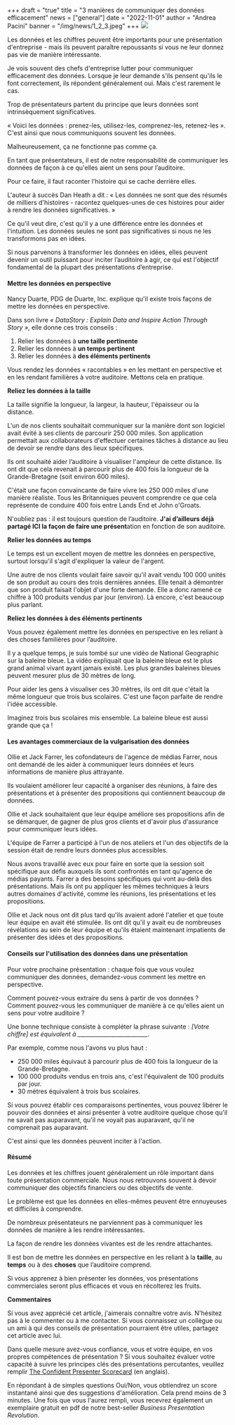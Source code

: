 +++
draft = "true"
title = "3 manières de communiquer des données efficacement"
news = ["general"]
date = "2022-11-01"
author = "Andrea Pacini"
banner = "/img/news/1_2_3.jpeg"
+++
![](/img/news/1_2_3.jpeg)

Les données et les chiffres peuvent être importants pour une présentation d'entreprise - mais ils peuvent paraître repoussants si vous ne leur donnez pas vie de manière intéressante.

Je vois souvent des chefs d'entreprise lutter pour communiquer efficacement des données. Lorsque je leur demande s'ils pensent qu'ils le font correctement, ils répondent généralement oui. Mais c'est rarement le cas.

Trop de présentateurs partent du principe que leurs données sont intrinsèquement significatives.

« Voici les données : prenez-les, utilisez-les, comprenez-les, retenez-les ». C'est ainsi que nous communiquons souvent les données. 

Malheureusement, ça ne fonctionne pas comme ça. 

En tant que présentateurs, il est de notre responsabilité de communiquer les données de façon à ce qu'elles aient un sens pour l’auditoire. 

Pour ce faire, il faut raconter l'histoire qui se cache derrière elles.

L'auteur à succès Dan Heath a dit : « Les données ne sont que des résumés de milliers d'histoires - racontez quelques-unes de ces histoires pour aider à rendre les données significatives. »

Ce qu'il veut dire, c'est qu'il y a une différence entre les données et l'intuition. Les données seules ne sont pas significatives si nous ne les transformons pas en idées. 

Si nous parvenons à transformer les données en idées, elles peuvent devenir un outil puissant pour inciter l’auditoire à agir, ce qui est l'objectif fondamental de la plupart des présentations d’entreprise.

#### **Mettre les données en perspective**

Nancy Duarte, PDG de Duarte, Inc. explique qu'il existe trois façons de mettre les données en perspective.

Dans son livre *« DataStory : Explain Data and Inspire Action Through Story »*, elle donne ces trois conseils :

1. Relier les données à **une taille pertinente** 
2. Relier les données à **un temps pertinent**
3. Relier les données à **des éléments pertinents**

Vous rendez les données « racontables » en les mettant en perspective et en les rendant familières à votre auditoire. Mettons cela en pratique. 

**Reliez les données à la taille**

La taille signifie la longueur, la largeur, la hauteur, l'épaisseur ou la distance. 

L'un de nos clients souhaitait communiquer sur la manière dont son logiciel avait évité à ses clients de parcourir 250 000 miles. Son application permettait aux collaborateurs d'effectuer certaines tâches à distance au lieu de devoir se rendre dans des lieux spécifiques.

Ils ont souhaité aider l’auditoire à visualiser l'ampleur de cette distance. Ils ont dit que cela revenait à parcourir plus de 400 fois la longueur de la Grande-Bretagne (soit environ 600 miles). 

C'était une façon convaincante de faire vivre les 250 000 miles d'une manière réaliste. Tous les Britanniques peuvent comprendre ce que cela représente de conduire 400 fois entre Lands End et John o'Groats.

N'oubliez pas : il est toujours question de l’auditoire. **J'ai d’ailleurs déjà partagé ICI la façon de faire une présent**ation en fonction de son auditoire. 

**Relier les données au temps**

Le temps est un excellent moyen de mettre les données en perspective, surtout lorsqu'il s'agit d'expliquer la valeur de l'argent.

Une autre de nos clients voulait faire savoir qu'il avait vendu 100 000 unités de son produit au cours des trois dernières années. Elle tenait à démontrer que son produit faisait l'objet d'une forte demande. Elle a donc ramené ce chiffre à 100 produits vendus par jour (environ). Là encore, c'est beaucoup plus parlant.

**Reliez les données à des éléments pertinents**

Vous pouvez également mettre les données en perspective en les reliant à des choses familières pour l’auditoire.

Il y a quelque temps, je suis tombé sur une vidéo de National Geographic sur la baleine bleue. La vidéo expliquait que la baleine bleue est le plus grand animal vivant ayant jamais existé. Les plus grandes baleines bleues peuvent mesurer plus de 30 mètres de long. 

Pour aider les gens à visualiser ces 30 mètres, ils ont dit que c'était la même longueur que trois bus scolaires. C'est une façon parfaite de rendre l'idée accessible.

Imaginez trois bus scolaires mis ensemble. La baleine bleue est aussi grande que ça !

#### **Les avantages commerciaux de la vulgarisation des données** 

Ollie et Jack Farrer, les cofondateurs de l'agence de médias Farrer, nous ont demandé de les aider à communiquer leurs données et leurs informations de manière plus attrayante.

Ils voulaient améliorer leur capacité à organiser des réunions, à faire des présentations et à présenter des propositions qui contiennent beaucoup de données.

Ollie et Jack souhaitaient que leur équipe améliore ses propositions afin de se démarquer, de gagner de plus gros clients et d'avoir plus d'assurance pour communiquer leurs idées.

L'équipe de Farrer a participé à l'un de nos ateliers et l'un des objectifs de la session était de rendre leurs données plus accessibles.

Nous avons travaillé avec eux pour faire en sorte que la session soit spécifique aux défis auxquels ils sont confrontés en tant qu'agence de médias payants. Farrer a des besoins spécifiques qui vont au-delà des présentations. Mais ils ont pu appliquer les mêmes techniques à leurs autres domaines d'activité, comme les réunions, les présentations et les propositions.

Ollie et Jack nous ont dit plus tard qu'ils avaient adoré l'atelier et que toute leur équipe en avait été stimulée. Ils ont dit qu'il y avait eu de nombreuses révélations au sein de leur équipe et qu'ils étaient maintenant impatients de présenter des idées et des propositions. 

#### **Conseils sur l'utilisation des données dans une présentation**

Pour votre prochaine présentation : chaque fois que vous voulez communiquer des données, demandez-vous comment les mettre en perspective. 

Comment pouvez-vous extraire du sens à partir de vos données ? Comment pouvez-vous les communiquer de manière à ce qu'elles aient un sens pour votre auditoire ?

Une bonne technique consiste à compléter la phrase suivante : *\[Votre chiffre] est équivalent à \_\_\_\_\_\_\_\_\_\_\_\_\_\_\_\_\_\_\_\_\_\_\_\__.*

Par exemple, comme nous l'avons vu plus haut :

* 250 000 miles équivaut à parcourir plus de 400 fois la longueur de la Grande-Bretagne. 
* 100 000 produits vendus en trois ans, c'est l'équivalent de 100 produits par jour. 
* 30 mètres équivalent à trois bus scolaires.

Si vous pouvez établir ces comparaisons pertinentes, vous pouvez libérer le pouvoir des données et ainsi présenter à votre auditoire quelque chose qu'il ne savait pas auparavant, qu'il ne voyait pas auparavant, qu'il ne comprenait pas auparavant.

C'est ainsi que les données peuvent inciter à l'action.

#### **Résumé**

Les données et les chiffres jouent généralement un rôle important dans toute présentation commerciale. Nous nous retrouvons souvent à devoir communiquer des objectifs financiers ou des objectifs de vente.

Le problème est que les données en elles-mêmes peuvent être ennuyeuses et difficiles à comprendre.

De nombreux présentateurs ne parviennent pas à communiquer les données de manière à les rendre intéressantes.

La façon de rendre les données vivantes est de les rendre attachantes. 

Il est bon de mettre les données en perspective en les reliant à la **taille**, au **temps** ou à des **choses** que l’auditoire comprend.

Si vous apprenez à bien présenter les données, vos présentations commerciales seront plus efficaces et vous en récolterez les fruits.

**Commentaires**

Si vous avez apprécié cet article, j'aimerais connaître votre avis. N'hésitez pas à le commenter ou à me contacter. Si vous connaissez un collègue ou un ami à qui des conseils de présentation pourraient être utiles, partagez cet article avec lui. 

Dans quelle mesure avez-vous confiance, vous et votre équipe, en vos propres compétences de présentation ? Si vous souhaitez évaluer votre capacité à suivre les principes clés des présentations percutantes, veuillez remplir [The Confident Presenter Scorecard](https://presentationscorecard.scoreapp.com/) (en anglais). 

En répondant à de simples questions Oui/Non, vous obtiendrez un score instantané ainsi que des suggestions d'amélioration. Cela prend moins de 3 minutes. Une fois que vous l'aurez rempli, vous recevrez également un exemplaire gratuit en pdf de notre best-seller *Business Presentation Revolution*.